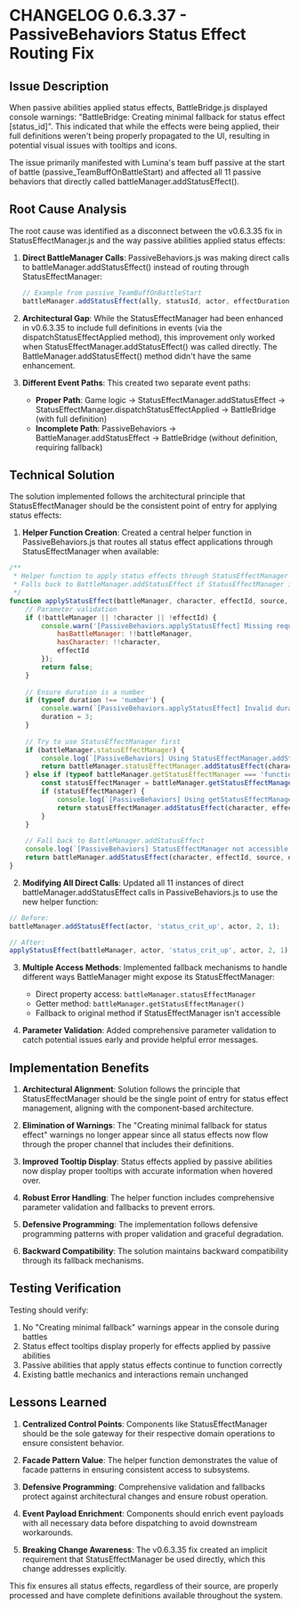 # CHANGELOG 0.6.3.37 - PassiveBehaviors Status Effect Routing Fix

## Issue Description

When passive abilities applied status effects, BattleBridge.js displayed console warnings: "BattleBridge: Creating minimal fallback for status effect [status_id]". This indicated that while the effects were being applied, their full definitions weren't being properly propagated to the UI, resulting in potential visual issues with tooltips and icons.

The issue primarily manifested with Lumina's team buff passive at the start of battle (passive_TeamBuffOnBattleStart) and affected all 11 passive behaviors that directly called battleManager.addStatusEffect().

## Root Cause Analysis

The root cause was identified as a disconnect between the v0.6.3.35 fix in StatusEffectManager.js and the way passive abilities applied status effects:

1. **Direct BattleManager Calls**: PassiveBehaviors.js was making direct calls to battleManager.addStatusEffect() instead of routing through StatusEffectManager:
   ```javascript
   // Example from passive_TeamBuffOnBattleStart
   battleManager.addStatusEffect(ally, statusId, actor, effectDuration, 1);
   ```

2. **Architectural Gap**: While the StatusEffectManager had been enhanced in v0.6.3.35 to include full definitions in events (via the dispatchStatusEffectApplied method), this improvement only worked when StatusEffectManager.addStatusEffect() was called directly. The BattleManager.addStatusEffect() method didn't have the same enhancement.

3. **Different Event Paths**: This created two separate event paths:
   - **Proper Path**: Game logic → StatusEffectManager.addStatusEffect → StatusEffectManager.dispatchStatusEffectApplied → BattleBridge (with full definition)
   - **Incomplete Path**: PassiveBehaviors → BattleManager.addStatusEffect → BattleBridge (without definition, requiring fallback)

## Technical Solution

The solution implemented follows the architectural principle that StatusEffectManager should be the consistent point of entry for applying status effects:

1. **Helper Function Creation**: Created a central helper function in PassiveBehaviors.js that routes all status effect applications through StatusEffectManager when available:

```javascript
/**
 * Helper function to apply status effects through StatusEffectManager
 * Falls back to BattleManager.addStatusEffect if StatusEffectManager isn't accessible
 */
function applyStatusEffect(battleManager, character, effectId, source, duration, stacks = 1) {
    // Parameter validation
    if (!battleManager || !character || !effectId) {
        console.warn('[PassiveBehaviors.applyStatusEffect] Missing required parameters', { 
            hasBattleManager: !!battleManager, 
            hasCharacter: !!character, 
            effectId 
        });
        return false;
    }
    
    // Ensure duration is a number
    if (typeof duration !== 'number') {
        console.warn(`[PassiveBehaviors.applyStatusEffect] Invalid duration (${typeof duration}) for ${effectId} - using default 3`);
        duration = 3;
    }
    
    // Try to use StatusEffectManager first
    if (battleManager.statusEffectManager) {
        console.log(`[PassiveBehaviors] Using StatusEffectManager.addStatusEffect for ${effectId}`);
        return battleManager.statusEffectManager.addStatusEffect(character, effectId, source, duration, stacks);
    } else if (typeof battleManager.getStatusEffectManager === 'function') {
        const statusEffectManager = battleManager.getStatusEffectManager();
        if (statusEffectManager) {
            console.log(`[PassiveBehaviors] Using getStatusEffectManager().addStatusEffect for ${effectId}`);
            return statusEffectManager.addStatusEffect(character, effectId, source, duration, stacks);
        }
    }
    
    // Fall back to BattleManager.addStatusEffect
    console.log(`[PassiveBehaviors] StatusEffectManager not accessible, falling back to BattleManager.addStatusEffect for ${effectId}`);
    return battleManager.addStatusEffect(character, effectId, source, duration, stacks);
}
```

2. **Modifying All Direct Calls**: Updated all 11 instances of direct battleManager.addStatusEffect calls in PassiveBehaviors.js to use the new helper function:

```javascript
// Before:
battleManager.addStatusEffect(actor, 'status_crit_up', actor, 2, 1);

// After:
applyStatusEffect(battleManager, actor, 'status_crit_up', actor, 2, 1);
```

3. **Multiple Access Methods**: Implemented fallback mechanisms to handle different ways BattleManager might expose its StatusEffectManager:
   - Direct property access: `battleManager.statusEffectManager`
   - Getter method: `battleManager.getStatusEffectManager()`
   - Fallback to original method if StatusEffectManager isn't accessible

4. **Parameter Validation**: Added comprehensive parameter validation to catch potential issues early and provide helpful error messages.

## Implementation Benefits

1. **Architectural Alignment**: Solution follows the principle that StatusEffectManager should be the single point of entry for status effect management, aligning with the component-based architecture.

2. **Elimination of Warnings**: The "Creating minimal fallback for status effect" warnings no longer appear since all status effects now flow through the proper channel that includes their definitions.

3. **Improved Tooltip Display**: Status effects applied by passive abilities now display proper tooltips with accurate information when hovered over.

4. **Robust Error Handling**: The helper function includes comprehensive parameter validation and fallbacks to prevent errors.

5. **Defensive Programming**: The implementation follows defensive programming patterns with proper validation and graceful degradation.

6. **Backward Compatibility**: The solution maintains backward compatibility through its fallback mechanisms.

## Testing Verification

Testing should verify:
1. No "Creating minimal fallback" warnings appear in the console during battles
2. Status effect tooltips display properly for effects applied by passive abilities
3. Passive abilities that apply status effects continue to function correctly
4. Existing battle mechanics and interactions remain unchanged

## Lessons Learned

1. **Centralized Control Points**: Components like StatusEffectManager should be the sole gateway for their respective domain operations to ensure consistent behavior.

2. **Facade Pattern Value**: The helper function demonstrates the value of facade patterns in ensuring consistent access to subsystems.

3. **Defensive Programming**: Comprehensive validation and fallbacks protect against architectural changes and ensure robust operation.

4. **Event Payload Enrichment**: Components should enrich event payloads with all necessary data before dispatching to avoid downstream workarounds.

5. **Breaking Change Awareness**: The v0.6.3.35 fix created an implicit requirement that StatusEffectManager be used directly, which this change addresses explicitly.

This fix ensures all status effects, regardless of their source, are properly processed and have complete definitions available throughout the system.
